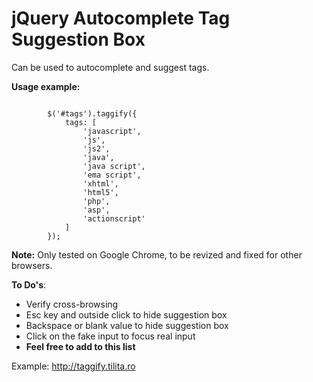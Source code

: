 <h1>jQuery Autocomplete Tag Suggestion Box</h1>
<p>Can be used to autocomplete and suggest tags.</p>
<p><strong>Usage example: </strong></p>
<code>
		$('#tags').taggify({
			tags: [
				'javascript',
				'js',
				'js2',
				'java',
				'java script',
				'ema script',
				'xhtml',
				'html5',
				'php',
				'asp',
				'actionscript'
			]
		});	
</code>
<p><strong>Note:</strong> Only tested on Google Chrome, to be revized and fixed for other browsers.</p>
<p><strong>To Do's</strong>:</p>
<ul>
	<li>Verify cross-browsing</li>
	<li>Esc key and outside click to hide suggestion box</li>
	<li>Backspace or blank value to hide suggestion box</li>
	<li>Click on the fake input to focus real input</li>
	<li><strong>Feel free to add to this list</strong></li>
</ul>

Example: http://taggify.tilita.ro
